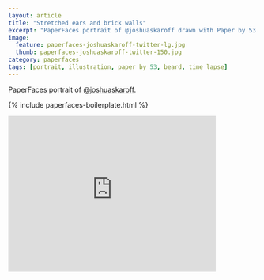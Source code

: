 ```yaml
---
layout: article
title: "Stretched ears and brick walls"
excerpt: "PaperFaces portrait of @joshuaskaroff drawn with Paper by 53 on an iPad."
image: 
  feature: paperfaces-joshuaskaroff-twitter-lg.jpg
  thumb: paperfaces-joshuaskaroff-twitter-150.jpg
category: paperfaces
tags: [portrait, illustration, paper by 53, beard, time lapse]
---
```


PaperFaces portrait of [@joshuaskaroff](http://twitter.com/joshuaskaroff).

{% include paperfaces-boilerplate.html %}

<iframe width="420" height="315" src="http://www.youtube.com/embed/NEOjUwRFtbQ" frameborder="0"> </iframe>

